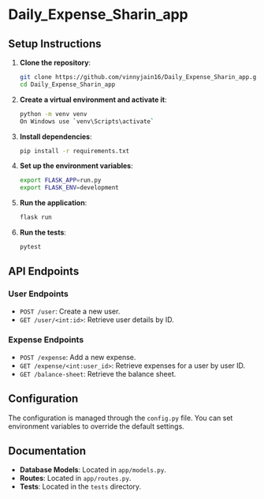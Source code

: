 # Daily_Expense_Sharin_app

## Setup Instructions

1. **Clone the repository**:
    ```sh
    git clone https://github.com/vinnyjain16/Daily_Expense_Sharin_app.git
    cd Daily_Expense_Sharin_app
    ```

2. **Create a virtual environment and activate it**:
    ```sh
    python -m venv venv
    On Windows use `venv\Scripts\activate`
    ```

3. **Install dependencies**:
    ```sh
    pip install -r requirements.txt
    ```

4. **Set up the environment variables**:
    ```sh
    export FLASK_APP=run.py
    export FLASK_ENV=development
    ```

5. **Run the application**:
    ```sh
    flask run
    ```

6. **Run the tests**:
    ```sh
    pytest
    ```

## API Endpoints

### User Endpoints
- `POST /user`: Create a new user.
- `GET /user/<int:id>`: Retrieve user details by ID.

### Expense Endpoints
- `POST /expense`: Add a new expense.
- `GET /expense/<int:user_id>`: Retrieve expenses for a user by user ID.
- `GET /balance-sheet`: Retrieve the balance sheet.

## Configuration

The configuration is managed through the `config.py` file. You can set environment variables to override the default settings.

## Documentation

- **Database Models**: Located in `app/models.py`.
- **Routes**: Located in `app/routes.py`.
- **Tests**: Located in the `tests` directory.


